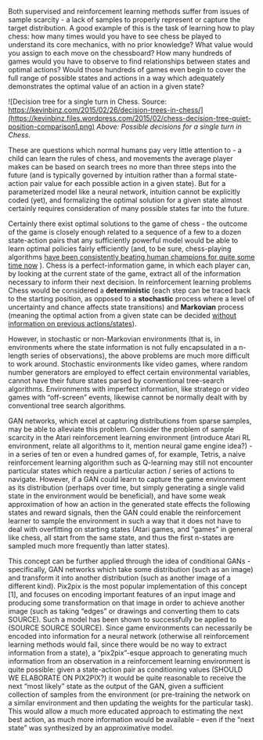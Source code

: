 Both supervised and reinforcement learning methods suffer from issues of sample scarcity - a lack of samples to properly represent or capture the target distribution. A good example of this is the task of learning how to play chess: how many times would you have to see chess be played to understand its core mechanics, with no prior knowledge? What value would you assign to each move on the chessboard? How many hundreds of games would you have to observe to find relationships between states and optimal actions? Would those hundreds of games even begin to cover the full range of possible states and actions in a way which adequately demonstrates the optimal value of an action in a given state? 

![Decision tree for a single turn in Chess. Source: https://kevinbinz.com/2015/02/26/decision-trees-in-chess/](https://kevinbinz.files.wordpress.com/2015/02/chess-decision-tree-quiet-position-comparison1.png)
*Above: Possible decisions for a single turn in Chess.*

These are questions which normal humans pay very little attention to - a child can learn the rules of chess, and movements the average player makes can be based on search trees no more than three steps into the future (and is typically governed by intuition rather than a formal state-action pair value for each possible action in a given state). But for a parameterized model like a neural network, intuition cannot be explicitly coded (yet), and formalizing the optimal solution for a given state almost certainly requires consideration of many possible states far into the future. 

Certainly there exist optimal solutions to the game of chess - the outcome of the game is closely enough related to a sequence of a few to a dozen state-action pairs that any sufficiently powerful model would be able to learn optimal policies fairly efficiently (and, to be sure, chess-playing algorithms [have been consistently beating human champions for quite some time now](https://thebestschools.org/magazine/brief-history-of-computer-chess/) ). Chess is a perfect-information game, in which each player can, by looking at the current state of the game, extract all of the information necessary to inform their next decision. In reinforcement learning problems Chess would be considered a __deterministic__ (each step can be traced back to the starting position, as opposed to a __stochastic__ process where a level of uncertainty and chance affects state transitions) and __Markovian__ process (meaning the optimal action from a given state can be decided [without information on previous actions/states](https://www.cs.rice.edu/~vardi/dag01/givan1.pdf)).

However, in stochastic or non-Markovian environments (that is, in environments where the state information is not fully encapsulated in a n-length series of observations), the above problems are much more difficult to work around. Stochastic environments like video games, where random number generators are employed to effect certain environmental variables, cannot have their future states parsed by conventional tree-search algorithms. Environments with imperfect information, like stratego or video games with “off-screen” events, likewise cannot be normally dealt with by conventional tree search algorithms. 

GAN networks, which excel at capturing distributions from sparse samples, may be able to alleviate this problem. Consider the problem of sample scarcity in the Atari reinforcement learning environment (introduce Atari RL environment, relate all algorithms to it, mention neural game engine idea?) - in a series of ten or even a hundred games of, for example, Tetris, a naive reinforcement learning algorithm such as Q-learning may still not encounter particular states which require a particular action / series of actions to navigate. However, if a GAN could learn to capture the game environment as its distribution (perhaps over time, but simply generating a single valid state in the environment would be beneficial), and have some weak approximation of how an action in the generated state effects the following states and reward signals, then the GAN could enable the reinforcement learner to sample the environment in such a way that it does not have to deal with overfitting on starting states (Atari games, and “games” in general like chess, all start from the same state, and thus the first n-states are sampled much more frequently than latter states). 

This concept can be further applied through the idea of conditional GANs - specifically, GAN networks which take some distribution (such as an image) and transform it into another distribution (such as another image of a different kind). Pix2pix is the most popular implementation of this concept [1], and focuses on encoding important features of an input image and producing some transformation on that image in order to achieve another image (such as taking “edges” or drawings and converting them to cats SOURCE). Such a model has been shown to successfully be applied to (SOURCE SOURCE SOURCE). Since game environments can necessarily be encoded into information for a neural network (otherwise all reinforcement learning methods would fail, since there would be no way to extract information from a state), a “pix2pix”-esque approach to generating much information from an observation in a reinforcement learning environment is quite possible: given a state-action pair as conditioning values (SHOULD WE ELABORATE ON PIX2PIX?) it would be quite reasonable to receive the next “most likely” state as the output of the GAN, given a sufficient collection of samples from the environment (or pre-training the network on a similar environment and then updating the weights for the particular task). This would allow a much more educated approach to estimating the next best action, as much more information would be available - even if the “next state” was synthesized by an approximative model. 


